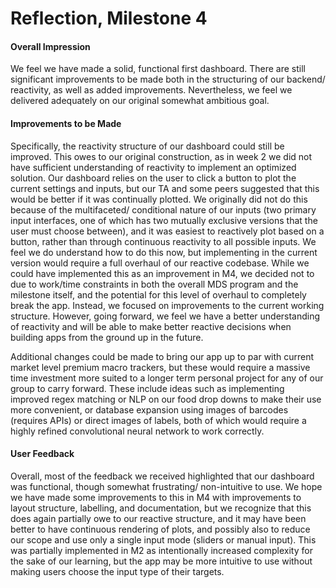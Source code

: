 # Reflection, Milestone 4

#### Overall Impression

We feel we have made a solid, functional first dashboard. There are still significant improvements to be made both in the structuring of our backend/ reactivity, as well as added improvements. Nevertheless, we feel we delivered adequately on our original somewhat ambitious goal. 

#### Improvements to be Made
Specifically, the reactivity structure of our dashboard could still be improved. This owes to our original construction, as in week 2 we did not have sufficient understanding of reactivity to implement an optimized solution. Our dashboard relies on the user to click a button to plot the current settings and inputs, but our TA and some peers suggested that this would be better if it was continually plotted. We originally did not do this because of the multifaceted/ conditional nature of our inputs (two primary input interfaces, one of which has two mutually exclusive versions that the user must choose between), and it was easiest to reactively plot based on a button, rather than through continuous reactivity to all possible inputs. We feel we do understand how to do this now, but implementing in the current version would require a full overhaul of our reactive codebase. While we could have implemented this as an improvement in M4, we decided not to due to work/time constraints in both the overall MDS program and the milestone itself, and the potential for this level of overhaul to completely break the app. Instead, we focused on improvements to the current working structure. However, going forward, we feel we have a better understanding of reactivity and will be able to make better reactive decisions when building apps from the ground up in the future. 

Additional changes could be made to bring our app up to par with current market level premium macro trackers, but these would require a massive time investment more suited to a longer term personal project for any of our group to carry forward. These include ideas such as implementing improved regex matching or NLP on our food drop downs to make their use more convenient, or database expansion using images of barcodes (requires APIs) or direct images of labels, both of which would require a highly refined convolutional neural network to work correctly. 

#### User Feedback
Overall, most of the feedback we received highlighted that our dashboard was functional, though somewhat frustrating/ non-intuitive to use.  We hope we have made some improvements to this in M4 with improvements to layout structure, labelling, and documentation, but we recognize that this does again partially owe to our reactive structure, and it may have been better to have continuous rendering of plots, and possibly also to reduce our scope and use only a single input mode (sliders or manual input). This was partially implemented in M2 as intentionally increased complexity for the sake of our learning, but the app may be more intuitive to use without making users choose the input type of their targets.

